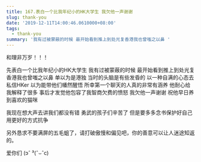 ```yaml
---
title: 167.表白一个比我年纪小的HK大学生 我欠他一声谢谢
slug: thank-you
date: '2019-12-11T14:00:46.0610000+08:00'
tags:
  - thank-you
summary: '我有过被蒙蔽的时候 最开始看到推上到处光复香港我也曾嗤之以鼻 '
---
```

和理非万岁！！！

先表白一个比我年纪小的HK大学生 我有过被蒙蔽的时候 最开始看到推上到处光复香港我也曾嗤之以鼻 单以为是港独 当时的头脑是有些发昏的 以一种自满的心态去私信HKer 以为能带他们幡然醒悟 所幸第一个聊天的人真的非常有涵养 他耐心给我解释了很多 事后才发觉他包容了我智商欠费的愤怒  我欠他一声谢谢  祝他早日养到喜欢的猫咪 

我现在想大声去讲我们都没有错 勇武的孩子们辛苦了 但是要多多念书保护好自己用更好的方式抗争

另外恳求不要满屏的五毛蛆了，请打破傲慢和偏见吧，你的善意可以让人迷途知返的。



爱你们 (ɔˆ ³(ˆ⌣ˆc)
